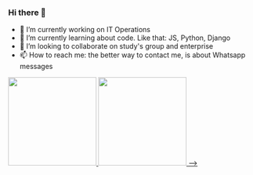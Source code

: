 ### Hi there 👋



- 🔭 I’m currently working on IT Operations
- 🌱 I’m currently learning about code. Like that: JS, Python, Django
- 👯 I’m looking to collaborate on study's group and enterprise
- 📫 How to reach me: the better way to contact me, is about Whatsapp messages
<div>
  <a href="https://github.com/borbabeats/borbabeats/edit/main/README.md">

<img height="180em" src="https://github-readme-stats.vercel.app/api?username=borbabeats&show_icons=true&theme=nord">



<img height="180em" src="https://github-readme-stats.vercel.app/api/top-langs/?username=borbabeats&layout=compact=16$theme=nord (https://github.com/borbabeats/github-readme-stats">
</div)



-->
